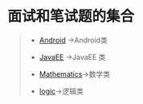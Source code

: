 # 面试和笔试题的集合

>* [Android](https://github.com/shencang/note/blob/master/Interview%26WrittenExamination/android.md) ->Android类
>
>* [JavaEE](https://github.com/shencang/note/blob/master/Interview%26WrittenExamination/javaEE.md) ->JavaEE 类
>
>* [Mathematics](https://github.com/shencang/note/blob/master/Interview%26WrittenExamination/mathematics.md)->数学类
>
>* [logic](https://github.com/shencang/note/blob/master/Interview%26WrittenExamination/logic.md)->逻辑类